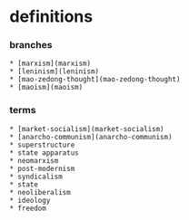 # definitions

  ### branches
    * [marxism](marxism)
    * [leninism](leninism)
    * [mao-zedong-thought](mao-zedong-thought)
    * [maoism](maoism)
  ### terms
    * [market-socialism](market-socialism)
    * [anarcho-communism](anarcho-communism)
    * superstructure
    * state apparatus
    * neomarxism
    * post-modernism
    * syndicalism
    * state
    * neoliberalism
    * ideology
    * freedom
